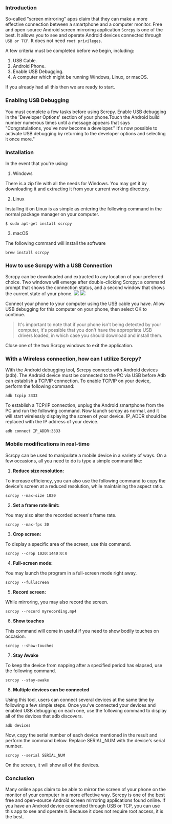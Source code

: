 ### Introduction 
So-called "screen mirroring" apps claim that they can make a more effective connection between a smartphone and a computer monitor. Free and open-source Android screen mirroring application `Scrcpy` is one of the best. It allows you to see and operate Android devices connected through `USB or TCP`. It does not need `root privileges`.

A few criteria must be completed before we begin, including:
1. USB Cable.
2. Android Phone.
3. Enable USB Debugging.
4. A computer which might be running Windows, Linux, or macOS.

If you already had all this then we are ready to start.
### Enabling USB Debugging
You must complete a few tasks before using Scrcpy. Enable USB debugging in the 'Developer Options' section of your phone.Touch the Android build number numerous times until a message appears that says "Congratulations, you've now become a developer." It's now possible to activate USB debugging by returning to the developer options and selecting it once more."


### Installation
In the event that you're using:

1. Windows

 There is a zip file with all the needs for Windows. You may get it by downloading it and extracting it from your current working directory.

2. Linux

 Installing it on Linux is as simple as entering the following command in the normal package manager on your computer.
```
$ sudo apt-get install scrcpy 
```

3. macOS

The following command will install the software
```
brew install scrcpy
```
### How to use Scrcpy with a USB Connection
Scrcpy can be downloaded and extracted to any location of your preferred choice. Two windows will emerge after double-clicking Scrcpy: a command prompt that shows the connection status, and a second window that shows the current state of your phone.
![](enginering-education-Controlling-Android-Phone-Using-SRCPY-scrcpy1.png)
![](enginering-education-Controlling-Android-Phone-Using-SRCPY-scrcpy2.png)

Connect your phone to your computer using the USB cable you have. Allow USB debugging for this computer on your phone, then select OK to continue.
>It's important to note that if your phone isn't being detected by your computer, it's possible that you don't have the appropriate USB drivers loaded, in which case you should download and install them.

Close one of the two Scrcpy windows to exit the application.
### With a Wireless connection, how can I utilize Scrcpy?
With the Android debugging tool, Scrcpy connects with Android devices (adb). The Android device must be connected to the PC via USB before Adb can establish a TCP/IP connection. To enable TCP/IP on your device, perform the following command: 
```
adb tcpip 3333
```
To establish a TCP/IP connection, unplug the Android smartphone from the PC and run the following command. Now launch scrcpy as normal, and it will start wirelessly displaying the screen of your device. IP_ADDR should be replaced with the IP address of your device.
```
adb connect IP_ADDR:3333
```
### Mobile modifications in real-time
Scrcpy can be used to manipulate a mobile device in a variety of ways. On a few occasions, all you need to do is type a simple command like:
1. **Reduce size resolution:**

To increase efficiency, you can also use the following command to copy the device's screen at a reduced resolution, while maintaining the aspect ratio.
```
scrcpy --max-size 1020
```
2. **Set a frame rate limit:** 

You may also alter the recorded screen's frame rate.
```
scrcpy --max-fps 30 
```
3. **Crop screen:**

To display a specific area of the screen, use this command.
```
scrcpy --crop 1020:1440:0:0 
```
4. **Full-screen mode:**

 You may launch the program in a full-screen mode right away.
 ```
scrcpy --fullscreen 
 ```
 5. **Record screen:**
 
  While mirroring, you may also record the screen.
  ```
scrcpy --record myrecording.mp4  
  ```
  6. **Show touches**
  
  This command will come in useful if you need to show bodily touches on occasion.
  ```
scrcpy --show-touches 
  ```
  7. **Stay Awake**

To keep the device from napping after a specified period has elapsed, use the following command.
```
scrcpy --stay-awake 
```
8. **Multiple devices can be connected**

Using this tool, users can connect several devices at the same time by following a few simple steps. Once you've connected your devices and enabled USB debugging on each one, use the following command to display all of the devices that adb discovers.
```
adb devices
```
Now, copy the serial number of each device mentioned in the result and perform the command below. Replace SERIAL_NUM with the device's serial number.
```
scrcpy --serial SERIAL_NUM
```
On the screen, it will show all of the devices.
### Conclusion
Many online apps claim to be able to mirror the screen of your phone on the monitor of your computer in a more effective way. Scrcpy is one of the best free and open-source Android screen mirroring applications found online. If you have an Android device connected through USB or TCP, you can use this app to see and operate it. Because it does not require root access, it is the best.
